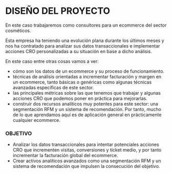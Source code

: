 # DISEÑO DEL PROYECTO
En este caso trabajaremos como consultores para un ecommerce del sector cosméticos.

Esta empresa ha teniendo una evolución plana durante los últimos meses y nos ha contratado para analizar sus datos transaccionales e implementar acciones CRO personalizadas a su situación en base a dicho análisis.

En este caso entre otras cosas vamos a ver:

- cómo son los datos de un ecommerce y su proceso de funcionamiento.
- técnicas de análisis orientadas a incrementar facturación y margen en un ecommerce, tanto básicas o genéricas como algunas técnicas avanzadas específicas de este sector.
- las principales métricas sobre las que tenemos que trabajar y algunas acciones CRO que podemos poner en práctica para mejorarlas.
- construir dos recursos analíticos muy potentes para este sector: una segmentación RFM y un sistema de recomendación.
Por tanto, mucho de lo que aprendamos aquí es de aplicación general en prácticamente cualquier ecommerce.

### OBJETIVO
- Analizar los datos transaccionales para intentar potenciales acciones CRO que incrementen visitas, conversiones y ticket medio, y por tanto incrementar la facturación global del ecommerce.
- Crear activos analíticos avanzados como una segmentación RFM y un sistema de recomendación que impulsen la consecución del objetivo.
